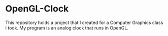# OpenGL-Clock

This repository holds a project that I created for a Computer Graphics class I took. My program is an analog clock that runs in OpenGL.
